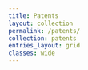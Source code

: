 ```yaml
---
title: Patents
layout: collection
permalink: /patents/
collection: patents
entries_layout: grid
classes: wide
---
```

